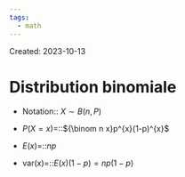 ```yaml
---
tags:
  - math
---
```

Created: 2023-10-13

# Distribution binomiale
- Notation:: $X\sim B(n,P)$
<!--SR:!2023-10-18,1,230-->
- $P(X=x)$=::${\binom n x}p^{x}(1-p)^{x}$      
<!--SR:!2023-10-18,1,230-->
- $E(x)$=::$np$
<!--SR:!2023-10-19,2,230-->
- $\text{var}(x)$=::$E(x)(1-p)=np(1-p)$
<!--SR:!2023-10-27,10,250-->

